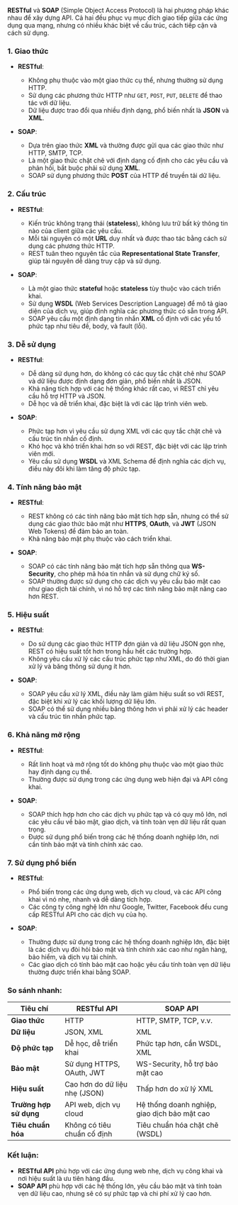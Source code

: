 **RESTful** và **SOAP** (Simple Object Access Protocol) là hai phương pháp khác nhau để xây dựng API. Cả hai đều phục vụ mục đích giao tiếp giữa các ứng dụng qua mạng, nhưng có nhiều khác biệt về cấu trúc, cách tiếp cận và cách sử dụng.

### 1. **Giao thức**

- **RESTful**: 
  - Không phụ thuộc vào một giao thức cụ thể, nhưng thường sử dụng HTTP.
  - Sử dụng các phương thức HTTP như `GET`, `POST`, `PUT`, `DELETE` để thao tác với dữ liệu.
  - Dữ liệu được trao đổi qua nhiều định dạng, phổ biến nhất là **JSON** và **XML**.

- **SOAP**: 
  - Dựa trên giao thức **XML** và thường được gửi qua các giao thức như HTTP, SMTP, TCP.
  - Là một giao thức chặt chẽ với định dạng cố định cho các yêu cầu và phản hồi, bắt buộc phải sử dụng **XML**.
  - SOAP sử dụng phương thức **POST** của HTTP để truyền tải dữ liệu.

### 2. **Cấu trúc**

- **RESTful**: 
  - Kiến trúc không trạng thái (**stateless**), không lưu trữ bất kỳ thông tin nào của client giữa các yêu cầu.
  - Mỗi tài nguyên có một **URL** duy nhất và được thao tác bằng cách sử dụng các phương thức HTTP.
  - REST tuân theo nguyên tắc của **Representational State Transfer**, giúp tài nguyên dễ dàng truy cập và sử dụng.

- **SOAP**: 
  - Là một giao thức **stateful** hoặc **stateless** tùy thuộc vào cách triển khai.
  - Sử dụng **WSDL** (Web Services Description Language) để mô tả giao diện của dịch vụ, giúp định nghĩa các phương thức có sẵn trong API.
  - SOAP yêu cầu một định dạng tin nhắn **XML** cố định với các yếu tố phức tạp như tiêu đề, body, và fault (lỗi).

### 3. **Dễ sử dụng**

- **RESTful**:
  - Dễ dàng sử dụng hơn, do không có các quy tắc chặt chẽ như SOAP và dữ liệu được định dạng đơn giản, phổ biến nhất là JSON.
  - Khả năng tích hợp với các hệ thống khác rất cao, vì REST chỉ yêu cầu hỗ trợ HTTP và JSON.
  - Dễ học và dễ triển khai, đặc biệt là với các lập trình viên web.
  
- **SOAP**:
  - Phức tạp hơn vì yêu cầu sử dụng XML với các quy tắc chặt chẽ và cấu trúc tin nhắn cố định.
  - Khó học và khó triển khai hơn so với REST, đặc biệt với các lập trình viên mới.
  - Yêu cầu sử dụng **WSDL** và XML Schema để định nghĩa các dịch vụ, điều này đôi khi làm tăng độ phức tạp.

### 4. **Tính năng bảo mật**

- **RESTful**:
  - REST không có các tính năng bảo mật tích hợp sẵn, nhưng có thể sử dụng các giao thức bảo mật như **HTTPS**, **OAuth**, và **JWT** (JSON Web Tokens) để đảm bảo an toàn.
  - Khả năng bảo mật phụ thuộc vào cách triển khai.

- **SOAP**:
  - SOAP có các tính năng bảo mật tích hợp sẵn thông qua **WS-Security**, cho phép mã hóa tin nhắn và sử dụng chữ ký số.
  - SOAP thường được sử dụng cho các dịch vụ yêu cầu bảo mật cao như giao dịch tài chính, vì nó hỗ trợ các tính năng bảo mật nâng cao hơn REST.

### 5. **Hiệu suất**

- **RESTful**:
  - Do sử dụng các giao thức HTTP đơn giản và dữ liệu JSON gọn nhẹ, REST có hiệu suất tốt hơn trong hầu hết các trường hợp.
  - Không yêu cầu xử lý các cấu trúc phức tạp như XML, do đó thời gian xử lý và băng thông sử dụng ít hơn.
  
- **SOAP**:
  - SOAP yêu cầu xử lý XML, điều này làm giảm hiệu suất so với REST, đặc biệt khi xử lý các khối lượng dữ liệu lớn.
  - SOAP có thể sử dụng nhiều băng thông hơn vì phải xử lý các header và cấu trúc tin nhắn phức tạp.

### 6. **Khả năng mở rộng**

- **RESTful**:
  - Rất linh hoạt và mở rộng tốt do không phụ thuộc vào một giao thức hay định dạng cụ thể.
  - Thường được sử dụng trong các ứng dụng web hiện đại và API công khai.

- **SOAP**:
  - SOAP thích hợp hơn cho các dịch vụ phức tạp và có quy mô lớn, nơi các yêu cầu về bảo mật, giao dịch, và tính toàn vẹn dữ liệu rất quan trọng.
  - Được sử dụng phổ biến trong các hệ thống doanh nghiệp lớn, nơi cần tính bảo mật và tính chính xác cao.

### 7. **Sử dụng phổ biến**

- **RESTful**:
  - Phổ biến trong các ứng dụng web, dịch vụ cloud, và các API công khai vì nó nhẹ, nhanh và dễ dàng tích hợp.
  - Các công ty công nghệ lớn như Google, Twitter, Facebook đều cung cấp RESTful API cho các dịch vụ của họ.

- **SOAP**:
  - Thường được sử dụng trong các hệ thống doanh nghiệp lớn, đặc biệt là các dịch vụ đòi hỏi bảo mật và tính chính xác cao như ngân hàng, bảo hiểm, và dịch vụ tài chính.
  - Các giao dịch có tính bảo mật cao hoặc yêu cầu tính toàn vẹn dữ liệu thường được triển khai bằng SOAP.

### So sánh nhanh:

| Tiêu chí                 | RESTful API                       | SOAP API                              |
|--------------------------|-----------------------------------|---------------------------------------|
| **Giao thức**             | HTTP                             | HTTP, SMTP, TCP, v.v.                 |
| **Dữ liệu**               | JSON, XML                        | XML                                   |
| **Độ phức tạp**           | Dễ học, dễ triển khai             | Phức tạp hơn, cần WSDL, XML           |
| **Bảo mật**               | Sử dụng HTTPS, OAuth, JWT         | WS-Security, hỗ trợ bảo mật cao       |
| **Hiệu suất**             | Cao hơn do dữ liệu nhẹ (JSON)     | Thấp hơn do xử lý XML                 |
| **Trường hợp sử dụng**    | API web, dịch vụ cloud            | Hệ thống doanh nghiệp, giao dịch bảo mật cao |
| **Tiêu chuẩn hóa**        | Không có tiêu chuẩn cố định       | Tiêu chuẩn hóa chặt chẽ (WSDL)        |

### Kết luận:
- **RESTful API** phù hợp với các ứng dụng web nhẹ, dịch vụ công khai và nơi hiệu suất là ưu tiên hàng đầu.
- **SOAP API** phù hợp với các hệ thống lớn, yêu cầu bảo mật và tính toàn vẹn dữ liệu cao, nhưng sẽ có sự phức tạp và chi phí xử lý cao hơn.
